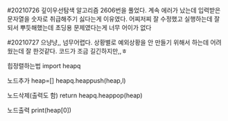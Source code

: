 #20210726
깊이우선탐색 알고리즘 2606번을 풀었다.
계속 에러가 났는데 입력받은 문자열을 숫자로 취급해주기 싫다는게 이유였다.
어찌저찌 잘 수정했고 실행하는데 잘 되서 뿌듯해했는데 초딩용 문제였다는게 너무 어이가 없다

#20210727
으냥냥,, 넘무어렵다. 상황별로 예외상황을 안 만들기 위해서 하는데 어려웠는데 잘 한것같다.
코드가 조금 길긴하지만,,ㅎ

힙정렬하는법
import heapq

노드추가
heap=[]
heapq.heappush(heap,l)

노드삭제(출력도 함)
return heapq.heappop(heap)

노드출력
print(heap[0])


